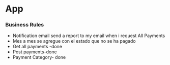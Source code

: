 # App

### Business Rules

* Notification email send a report to my email when i request All Payments
* Mes a mes se agregue con el estado que no se ha pagado
* Get all payments -done
* Post payments-done
* Payment Category- done


